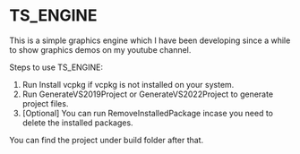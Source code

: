 # TS_ENGINE
This is a simple graphics engine which I have been developing since a while to show graphics demos on my youtube channel.

Steps to use TS_ENGINE:
1. Run Install vcpkg if vcpkg is not installed on your system.
2. Run GenerateVS2019Project or GenerateVS2022Project to generate project files.
3. [Optional] You can run RemoveInstalledPackage incase you need to delete the installed packages.

You can find the project under build folder after that.

